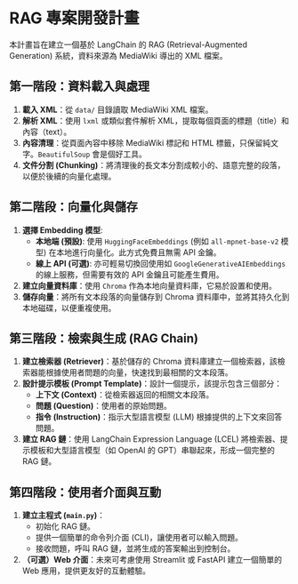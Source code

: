 # RAG 專案開發計畫

本計畫旨在建立一個基於 LangChain 的 RAG (Retrieval-Augmented Generation) 系統，資料來源為 MediaWiki 導出的 XML 檔案。

## 第一階段：資料載入與處理

1.  **載入 XML**：從 `data/` 目錄讀取 MediaWiki XML 檔案。
2.  **解析 XML**：使用 `lxml` 或類似套件解析 XML，提取每個頁面的標題（title）和內容（text）。
3.  **內容清理**：從頁面內容中移除 MediaWiki 標記和 HTML 標籤，只保留純文字。`BeautifulSoup` 會是個好工具。
4.  **文件分割 (Chunking)**：將清理後的長文本分割成較小的、語意完整的段落，以便於後續的向量化處理。

## 第二階段：向量化與儲存

1.  **選擇 Embedding 模型**:
    *   **本地端 (預設)**: 使用 `HuggingFaceEmbeddings` (例如 `all-mpnet-base-v2` 模型) 在本地進行向量化。此方式免費且無需 API 金鑰。
    *   **線上 API (可選)**: 亦可輕易切換回使用如 `GoogleGenerativeAIEmbeddings` 的線上服務，但需要有效的 API 金鑰且可能產生費用。
2.  **建立向量資料庫**：使用 `Chroma` 作為本地向量資料庫，它易於設置和使用。
3.  **儲存向量**：將所有文本段落的向量儲存到 Chroma 資料庫中，並將其持久化到本地磁碟，以便重複使用。

## 第三階段：檢索與生成 (RAG Chain)

1.  **建立檢索器 (Retriever)**：基於儲存的 Chroma 資料庫建立一個檢索器，該檢索器能根據使用者問題的向量，快速找到最相關的文本段落。
2.  **設計提示模板 (Prompt Template)**：設計一個提示，該提示包含三個部分：
    *   **上下文 (Context)**：從檢索器返回的相關文本段落。
    *   **問題 (Question)**：使用者的原始問題。
    *   **指令 (Instruction)**：指示大型語言模型 (LLM) 根據提供的上下文來回答問題。
3.  **建立 RAG 鏈**：使用 LangChain Expression Language (LCEL) 將檢索器、提示模板和大型語言模型（如 OpenAI 的 GPT）串聯起來，形成一個完整的 RAG 鏈。

## 第四階段：使用者介面與互動

1.  **建立主程式 (`main.py`)**：
    *   初始化 RAG 鏈。
    *   提供一個簡單的命令列介面 (CLI)，讓使用者可以輸入問題。
    *   接收問題，呼叫 RAG 鏈，並將生成的答案輸出到控制台。
2.  **（可選）Web 介面**：未來可考慮使用 Streamlit 或 FastAPI 建立一個簡單的 Web 應用，提供更友好的互動體驗。
